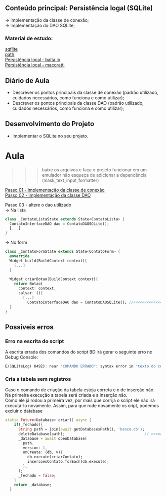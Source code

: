 ## Conteúdo principal: Persistência logal (SQLite)
→ Implementação da classe de conexão; <br>
→ Implementação do DAO SQLite; <br>

### Material de estudo:
[sqflite](https://pub.dev/packages/sqflite) <br>
[path](https://pub.dev/packages/path) <br>
[Persistência local - balta.io](https://balta.io/blog/flutter-sqlite) <br>
[Persistência local - macoratti](https://www.macoratti.net/19/08/flut_accsqlite1.htm) <br>

## Diário de Aula
 - Descrever os pontos principais da classe de conexão (padrão utilizado, cuidados necessários, como funciona e como utilizar);
 - Descrever os pontos principais da classe DAO (padrão utilizado, cuidados necessários, como funciona e como utilizar);

## Desenvolvimento do Projeto
- Implementar o SQLite no seu projeto.

# Aula
>>>baixe os arquivos e faça o projeto funcionar em um emulador
>>>não esqueça de adicionar a dependência (mask_text_input_formatter)

[Passo 01 - implementação da classe de conexão](projeto/inicial/aula/conexao/readme.md) <br>
[Passo 02 - implementação da classe DAO](projeto/inicial/aula/dao/readme.md) <br>

Passo 03 - altere o dao utilizado<br>
→ Na lista
```dart
class _ContatoListaState extends State<ContatoLista> {
  ContatoInterfaceDAO dao = ContatoDAOSQLite();
  [...]
}
```
→ No form<br>
```dart
class _ContatoFormState extends State<ContatoForm> {
  @override
  Widget build(BuildContext context){
    [...]
  }
  
  Widget criarBotao(BuildContext context){
    return Botao(
      context: context,
      salvar: (){
        [...]
          ContatoInterfaceDAO dao = ContatoDAOSQLite(); //<<<<<<<<<<<<<<<
  }
}
```

## Possíveis erros
### Erro na escrita do script
A escrita errada dos comandos do script BD irá gerar o seguinte erro no Debug Console:<br>
```cmd
E/SQLiteLog( 8492): near "COMANDO ERRADO": syntax error in "texto do comando"
```
### Cria a tabela sem registros
Caso o comando de criação da tabela esteja correta e o de inserção não. Na primeira execução a tabela será criada e a inserção não.<br>
Como ele já rodou a primeira vez, por mais que corrija o script ele não irá executá-lo novamente.
Assim, para que rode novamente os cript, podemos excluir o database
```dart
static Future<Database> criar() async {
    if(_fechado){
      String path = join(await getDatabasesPath(), 'banco.db');  
      deleteDatabase(path);                                    // >>>excluíndo database
      _database = await openDatabase(                
        path,                                         
        version: 1,                                    
        onCreate: (db, v){                            
          db.execute(criarContato);
          insercoesContato.forEach(db.execute);
        }, 
      );
      _fechado = false;
    }
    return _database;
  }
```


